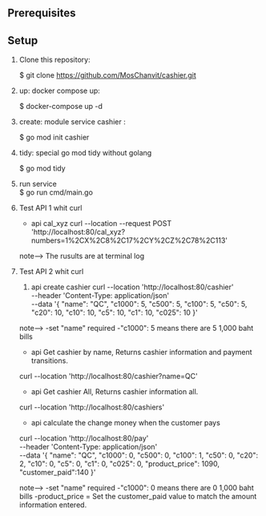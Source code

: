 

## Prerequisites



## Setup

1. Clone this repository:

   $ git clone https://github.com/MosChanvit/cashier.git

2. up: docker compose up:

   $ docker-compose up -d

3. create:  module service cashier :

   $ go mod init cashier

4. tidy: special go mod tidy without golang 

    $ go mod tidy

5. run service  
   $ go run cmd/main.go

6. Test API 1 whit curl
    * api cal_xyz
    curl --location --request POST 'http://localhost:80/cal_xyz?numbers=1%2CX%2C8%2C17%2CY%2CZ%2C78%2C113'
    
    note--> The rusults are at terminal log

6. Test API 2 whit curl
    1. api create cashier
    curl --location 'http://localhost:80/cashier' \
    --header 'Content-Type: application/json' \
    --data '{
        "name": "QC",
        "c1000": 5,
        "c500": 5,
        "c100": 5,
        "c50": 5,
        "c20": 10,
        "c10": 10,
        "c5": 10,
        "c1": 10,
        "c025": 10
    }'

    note--> 
    -set "name" required
    -"c1000": 5   means there are 5 1,000 baht bills


    * api Get cashier by name, Returns cashier information and payment transitions.
    
    curl --location 'http://localhost:80/cashier?name=QC'

    * api Get cashier All, Returns cashier information all.
    
    curl --location 'http://localhost:80/cashiers'

    * api calculate the change money when the customer pays

    curl --location 'http://localhost:80/pay' \
    --header 'Content-Type: application/json' \
    --data '{
        "name": "QC",
        "c1000": 0,
        "c500": 0,
        "c100": 1,
        "c50": 0,
        "c20": 2,
        "c10": 0,
        "c5": 0,
        "c1": 0,
        "c025": 0,
        "product_price": 1090,
        "customer_paid":140
    }'

    note--> 
    -set "name" required
    -"c1000": 0   means there are 0 1,000 baht bills
    -product_price  = Set the customer_paid value to match the amount information entered.